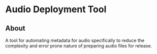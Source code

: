 # Audio Deployment Tool
## About
A tool for automating metadata for audio specifically to reduce the complexity and error prone nature of preparing audio files for release.


